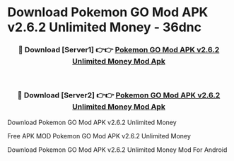 # Download Pokemon GO Mod APK v2.6.2 Unlimited Money - 36dnc



<div align="center">
<h3>🔴 Download [Server1] 👉👉 <a href="https://momento.my/?title=Pokemon_GO_Mod_APK_v2.6.2_Unlimited_Money">Pokemon GO Mod APK v2.6.2 Unlimited Money Mod Apk</a></h3><br>

<h3>🔴 Download [Server2] 👉👉 <a href="https://momento.my/?title=Pokemon_GO_Mod_APK_v2.6.2_Unlimited_Money">Pokemon GO Mod APK v2.6.2 Unlimited Money Mod Apk</a></h3>
</div>



Download Pokemon GO Mod APK v2.6.2 Unlimited Money 

Free APK MOD Pokemon GO Mod APK v2.6.2 Unlimited Money 

Download Pokemon GO Mod APK v2.6.2 Unlimited Money Mod For Android
